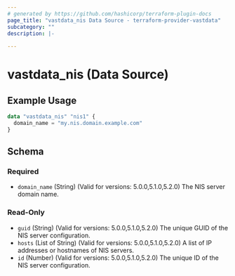 ```yaml
---
# generated by https://github.com/hashicorp/terraform-plugin-docs
page_title: "vastdata_nis Data Source - terraform-provider-vastdata"
subcategory: ""
description: |-
  
---
```


# vastdata_nis (Data Source)



## Example Usage

```terraform
data "vastdata_nis" "nis1" {
  domain_name = "my.nis.domain.example.com"
}
```

<!-- schema generated by tfplugindocs -->
## Schema

### Required

- `domain_name` (String) (Valid for versions: 5.0.0,5.1.0,5.2.0) The NIS server domain name.

### Read-Only

- `guid` (String) (Valid for versions: 5.0.0,5.1.0,5.2.0) The unique GUID of the NIS server configuration.
- `hosts` (List of String) (Valid for versions: 5.0.0,5.1.0,5.2.0) A list of IP addresses or hostnames of NIS servers.
- `id` (Number) (Valid for versions: 5.0.0,5.1.0,5.2.0) The unique ID of the NIS server  configuration.
